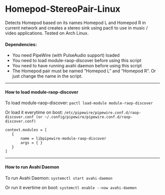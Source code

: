 # Homepod-StereoPair-Linux
Detects Homepod based on its names Homepod L and Homepod R in current network and creates a stereo sink using pactl to use in music / video applications. Tested on Arch Linux.

#### Dependencies:
- You need PipeWire (with PulseAudio support) loaded
- You need to load module-raop-discover before using this script
- You need to have running avahi daemon before using this script
- The Homepod pair must be named “Homepod L” and “Homepod R”. Or just change the name in the script.
---
#### How to load module-raop-discover
To load module-raop-discover:
```pactl load-module module-raop-discover```

Or load it everytime on boot:
```/etc/pipewire/pipewire.conf.d/raop-discover.conf (or ~/.config/pipewire/pipewire.conf.d/raop-discover.conf)```
```
context.modules = [
   {
       name = libpipewire-module-raop-discover
       args = { }
   }
]
```
---
#### How to run Avahi Daemon
To run Avahi Daemon:
```systemctl start avahi-daemon```

Or run it evertime on boot:
```systemctl enable --now avahi-daemon```
